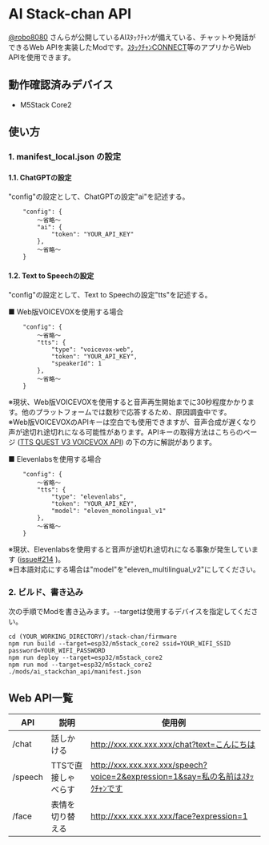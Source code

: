# AI Stack-chan API
[@robo8080](https://github.com/robo8080) さんらが公開しているAIｽﾀｯｸﾁｬﾝが備えている、チャットや発話ができるWeb APIを実装したModです。[ｽﾀｯｸﾁｬﾝCONNECT](https://notes.yh1224.com/stackchan-connect/)等のアプリからWeb APIを使用できます。

## 動作確認済みデバイス
- M5Stack Core2

## 使い方
### 1. manifest_local.json の設定
#### 1.1. ChatGPTの設定
"config"の設定として、ChatGPTの設定"ai"を記述する。 
```
    "config": {
        ～省略～
        "ai": {
            "token": "YOUR_API_KEY"
        },
        ～省略～
    }
```

#### 1.2. Text to Speechの設定
"config"の設定として、Text to Speechの設定"tts"を記述する。 

■ Web版VOICEVOXを使用する場合    
```
    "config": {
        ～省略～
        "tts": {
            "type": "voicevox-web",
            "token": "YOUR_API_KEY",
            "speakerId": 1
        },
        ～省略～
    }
```
※現状、Web版VOICEVOXを使用すると音声再生開始までに30秒程度かかります。他のプラットフォームでは数秒で応答するため、原因調査中です。  
※Web版VOICEVOXのAPIキーは空白でも使用できますが、音声合成が遅くなり声が途切れ途切れになる可能性があります。APIキーの取得方法はこちらのページ ([TTS QUEST V3 VOICEVOX API](https://github.com/ts-klassen/ttsQuestV3Voicevox/)) の下の方に解説があります。

■ Elevenlabsを使用する場合    
```
    "config": {
        ～省略～
        "tts": {
            "type": "elevenlabs",
            "token": "YOUR_API_KEY",
            "model": "eleven_monolingual_v1"
        },
        ～省略～
    }
```
※現状、Elevenlabsを使用すると音声が途切れ途切れになる事象が発生しています ([issue#214](https://github.com/meganetaaan/stack-chan/issues/214) )。  
※日本語対応にする場合は"model"を"eleven_multilingual_v2"にしてください。

### 2. ビルド、書き込み
次の手順でModを書き込みます。--targetは使用するデバイスを指定してください。
```
cd (YOUR_WORKING_DIRECTORY)/stack-chan/firmware
npm run build --target=esp32/m5stack_core2 ssid=YOUR_WIFI_SSID password=YOUR_WIFI_PASSWORD
npm run deploy --target=esp32/m5stack_core2
npm run mod --target=esp32/m5stack_core2 ./mods/ai_stackchan_api/manifest.json
```

## Web API一覧

|API|説明|使用例|
|---|---|---|
|/chat|話しかける |http://xxx.xxx.xxx.xxx/chat?text=こんにちは|
|/speech|TTSで直接しゃべらす |http://xxx.xxx.xxx.xxx/speech?voice=2&expression=1&say=私の名前はｽﾀｯｸﾁｬﾝです|
|/face|表情を切り替える|http://xxx.xxx.xxx.xxx/face?expression=1|
